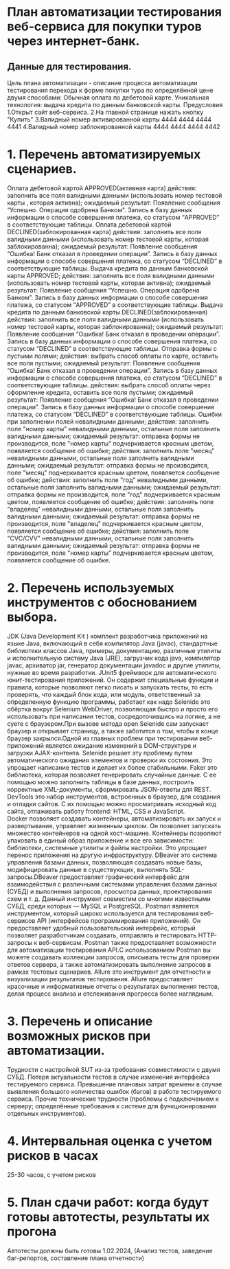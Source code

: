 # План автоматизации тестирования веб-сервиса для покупки туров через интернет-банк.
## Данные для тестирования.
Цель плана автоматизации - описание процесса автоматизации тестирования перехода к форме покупки тура по определённой цене двумя способами:
Обычная оплата по дебетовой карте.
Уникальная технология: выдача кредита по данным банковской карты.
Предусловия
1.Открыт сайт веб-сервиса.
2.На главной странице нажать кнопку "Купить"
3.Валидный номер активированной карты 4444 4444 4444 4441
4.Валидный номер заблокированной карты 4444 4444 4444 4442

# 1. Перечень автоматизируемых сценариев.
Оплата дебетовой картой APPROVED(активная карта)
действия: заполнить все поля валидными данными (использовать номер тестовой карты , которая активна);
ожидаемый результат: Появление сообщения “Успешно. Операция одобрена Банком”. Запись в базу данных информации о способе совершения платежа, со статусом “APPROVED” в соответствующие таблицы.
Оплата дебетовой картой DECLINED(заблокированная карта)
действия: заполнить все поля валидными данными (использовать номер тестовой карты, которая заблокированна);
ожидаемый результат: Появление сообщения “Ошибка! Банк отказал в проведении операции”. Запись в базу данных информации о способе совершения платежа, со статусом “DECLINED” в соответствующие таблицы.
Выдача кредита по данным банковской карты APPROVED;
действия: заполнить все поля валидными данными (использовать номер тестовой карты, которая активна);
ожидаемый результат: Появление сообщения “Успешно. Операция одобрена Банком”. Запись в базу данных информации о способе совершения платежа, со статусом “APPROVED” в соответствующие таблицы.
Выдача кредита по данным банковской карты DECLINED(заблокированная)
действия: заполнить все поля валидными данными (использовать номер тестовой карты, которая заблокированна);
ожидаемый результат: Появление сообщения “Ошибка! Банк отказал в проведении операции”. Запись в базу данных информации о способе совершения платежа, со статусом “DECLINED” в соответствующие таблицы.
Отправка формы с пустыми полями;
действия: выбрать способ оплаты по карте, оставить все поля пустыми;
ожидаемый результат: Появление сообщения “Ошибка! Банк отказал в проведении операции”. Запись в базу данных информации о способе совершения платежа, со статусом “DECLINED” в соответствующие таблицы.
действия: выбрать способ оплаты через оформление кредита, оставить все поля пустыми;
ожидаемый результат: Появление сообщения “Ошибка! Банк отказал в проведении операции”. Запись в базу данных информации о способе совершения платежа, со статусом “DECLINED” в соответствующие таблицы.
Ошибки при заполнении полей невалидными данными;
действия: заполнить поле "номер карты" невалидными данными, остальные поля заполнить валидными данными;
ожидаемый результат: отправка формы не производится, поле "номер карты" подчеркивается красным цветом, появляется сообщение об ошибке;
действия: заполнить поле "месяц" невалидными данными, остальные поля заполнить валидными данными;
ожидаемый результат: отправка формы не производится, поле "месяц" подчеркивается красным цветом, появляется сообщение об ошибке;
действия: заполнить поле "год" невалидными данными, остальные поля заполнить валидными данными;
ожидаемый результат: отправка формы не производится, поле "год" подчеркивается красным цветом, появляется сообщение об ошибке;
действия: заполнить поле "владелец" невалидными данными, остальные поля заполнить валидными данными;
ожидаемый результат: отправка формы не производится, поле "владелец" подчеркивается красным цветом, появляется сообщение об ошибке;
действия: заполнить поле "CVC/CVV" невалидными данными, остальные поля заполнить валидными данными;
ожидаемый результат: отправка формы не производится, поле "номер карты" подчеркивается красным цветом, появляется сообщение об ошибке.

# 2. Перечень используемых инструментов с обоснованием выбора.
JDK (Java Development Kit ) комплект разработчика приложений на языке Java, включающий в себя компилятор Java (javac), стандартные библиотеки классов Java, примеры, документацию, различные утилиты и исполнительную систему Java (JRE), загрузчик кода java, компилятор javac, архиватор jar, генератор документации javadoc и другие утилиты, нужные во время разработки.
JUnit5 фреймворк для автоматического юнит-тестирования приложений. Он содержит специальные функции и правила, которые позволяют легко писать и запускать тесты, то есть проверять, что каждый блок кода, или модуль, ответственный за определенную функцию программы, работает как надо
Selenide это обёртка вокруг Selenium WebDriver, позволяющая быстро и просто его использовать при написании тестов, сосредоточившись на логике, а не суете с браузером.При вызове метода open Selenide сам запускает браузер и открывает страницу, а также заботится о том, чтобы в конце браузер закрылся.Одной из главных проблем при тестировании веб-приложений является ожидание изменений в DOM-структуре и загрузки AJAX-контента. Selenide решает эту проблему путем автоматического ожидания элементов и проверки их состояния. Это упрощает написание тестов и делает их более стабильными.
Faker это библиотека, которая позволяет генерировать случайные данные. С ее помощью можно заполнить таблицы в базе данных, построить корректные XML-документы, сформировать JSON-ответы для REST.
DevTools это набор инструментов, встроенных в браузер, для создания и отладки сайтов. С их помощью можно просматривать исходный код сайта, отлаживать работу frontend: HTML, CSS и JavaScript.
Docker позволяет создавать контейнеры, автоматизировать их запуск и развертывание, управляет жизненным циклом. Он позволяет запускать множество контейнеров на одной хост-машине. Контейнеры позволяют упаковать в единый образ приложение и все его зависимости: библиотеки, системные утилиты и файлы настройки. Это упрощает перенос приложения на другую инфраструктуру.
DBeaver это система управления базами данных, позволяющая создавать новые базы, модифицировать данные в существующих, выполнять SQL-запросы.DBeaver предоставляет графический интерфейс для взаимодействия с различными системами управления базами данных (СУБД) и выполнения запросов, просмотра данных, проектирования схем и т. д. Данный инструмент совместим со многими известными СУБД, среди которых — MySQL и PostgreSQL.
Postman является инструментом, который широко используется для тестирования веб-сервисов API (интерфейсов программирования приложений). Он предоставляет удобный пользовательский интерфейс, который позволяет разработчикам создавать, отправлять и тестировать HTTP-запросы к веб-сервисам. Postman также предоставляет возможности для автоматизации тестирования API.С использованием Postman вы можете создавать коллекции запросов, описывать тесты для проверки ответов сервера, а также автоматизировать выполнение запросов в рамках тестовых сценариев.
Allure это инструмент для отчетности и визуализации результатов тестирования. Allure предоставляет красочные и информативные отчеты о результатах выполнения тестов, делая процесс анализа и отслеживания прогресса более наглядным.

# 3. Перечень и описание возможных рисков при автоматизации.
Трудности с настройкой SUT из-за требования совместимости с двумя СУБД.
Потеря актуальности тестов в случае изменения интерфейса тестируемого сервиса.
Превышение плановых затрат времени в случае выявления большого количества ошибок (багов) в работе тестируемого сервиса.
Прочие технические трудности (проблемы с подключением к серверу; определённые требования к системе для функционирования отдельных инструментов).
# 4. Интервальная оценка с учетом рисков в часах
25-30 часов, с учетом рисков
# 5. План сдачи работ: когда будут готовы автотесты, результаты их прогона
Автотесты должны быть готовы 1.02.2024, (Анализ тестов, заведение баг-репортов, составление плана отчетности)


